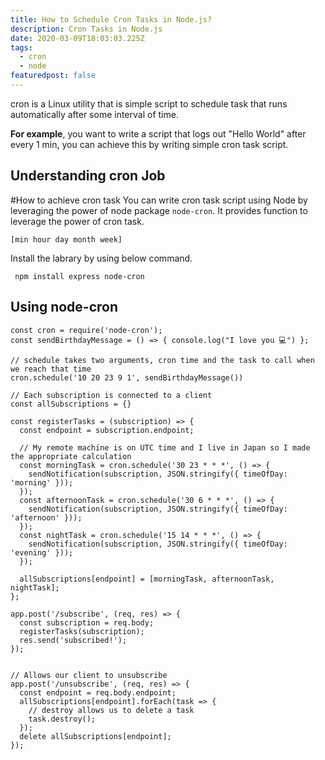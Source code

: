 ```yaml
---
title: How to Schedule Cron Tasks in Node.js?
description: Cron Tasks in Node.js
date: 2020-03-09T18:03:03.225Z
tags:
  - cron
  - node
featuredpost: false
---
```

cron is a Linux utility that is simple script to schedule task that runs automatically after some interval of time.

**For example**, you want to write a script that logs out "Hello World" after every 1 min, you can achieve this by writing simple cron task script.

## Understanding cron Job

#How to achieve cron task
You can write cron task script using Node by leveraging the power of node package `node-cron`. It provides function to leverage the power of cron task.

```
[min hour day month week]
```
Install the labrary by using below command.
```
 npm install express node-cron
```

## Using node-cron

```
const cron = require('node-cron');
const sendBirthdayMessage = () => { console.log("I love you 💻") };

// schedule takes two arguments, cron time and the task to call when we reach that time
cron.schedule('10 20 23 9 1', sendBirthdayMessage())
```

```
// Each subscription is connected to a client
const allSubscriptions = {}

const registerTasks = (subscription) => {
  const endpoint = subscription.endpoint;

  // My remote machine is on UTC time and I live in Japan so I made the appropriate calculation
  const morningTask = cron.schedule('30 23 * * *', () => {
    sendNotification(subscription, JSON.stringify({ timeOfDay: 'morning' }));
  });
  const afternoonTask = cron.schedule('30 6 * * *', () => {
    sendNotification(subscription, JSON.stringify({ timeOfDay: 'afternoon' }));
  });
  const nightTask = cron.schedule('15 14 * * *', () => {
    sendNotification(subscription, JSON.stringify({ timeOfDay: 'evening' }));
  });

  allSubscriptions[endpoint] = [morningTask, afternoonTask, nightTask];
};

app.post('/subscribe', (req, res) => {
  const subscription = req.body;
  registerTasks(subscription);
  res.send('subscribed!');
});


// Allows our client to unsubscribe
app.post('/unsubscribe', (req, res) => {
  const endpoint = req.body.endpoint;
  allSubscriptions[endpoint].forEach(task => {
    // destroy allows us to delete a task
    task.destroy();
  });
  delete allSubscriptions[endpoint];
});

```
